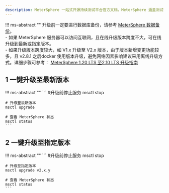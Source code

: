```yaml
---
description: MeterSphere 一站式开源持续测试平台官方文档。MeterSphere 涵盖测试管理、接口测试、UI 测试和性能测试等功能，全面兼容 JMeter、Selenium 等主流开源标准，有效助力开发和测试团队充分利用云弹性进行高度可 扩展的自动化测试，加速高质量的软件交付。
---
```


!!! ms-abstract ""
    升级前一定要进行数据库备份，请参考 [MeterSphere 数据备份](./backup_data.md)。<br>
    -   如果 MeterSphere 服务器可以访问互联网，且在线升级版本跨度不大，可在线升级到最新或指定版本。<br>
    -   如果升级版本跨度较大，如 V1.x 升级至 V2.x 版本，由于版本新增变更功能较多，且 v2.8.1 之后docker 使用版本升级，避免网络因素影响建议采用离线升级方式。详细步骤可参考： [MeterSphere 1.20 LTS 至2.10 LTS 升级指南](https://kb.fit2cloud.com/?p=9a46f075-5cfe-46de-81f8-ab5278699697)

## 1 一键升级至最新版本
!!! ms-abstract ""
    ```
    #升级前停止服务
    msctl stop

    # 升级至最新版本
    msctl upgrade
    
    # 查看 MeterSphere 状态
    msctl status
    ```

## 2 一键升级至指定版本
!!! ms-abstract ""
    ```
    #升级前停止服务
    msctl stop

    # 升级至指定版本
    msctl upgrade v2.x.y
    
    # 查看 MeterSphere 状态
    msctl status
    ```
 <!-- 
## 3 离线升级
!!! ms-abstract ""
   ，如果升级版本跨度不大，则按照下面说明升级即可。
    ```
    MeterSphere 安装包下载链接: https://github.com/metersphere/metersphere/releases

    # 下载在线安装包
    wget https://github.com/metersphere/metersphere/releases/download/v2.x.y/metersphere-online-installer-v2.x.y.tar.gz
    
    # 解压在线安装包
    tar -zxvf metersphere-online-installer-v2.x.y.tar.gz
    
    # 进入解压缩目录
    cd metersphere-online-installer-v2.x.y
    
    # 执行 install.sh 安装脚本
    /bin/bash install.sh
    ```
--> 